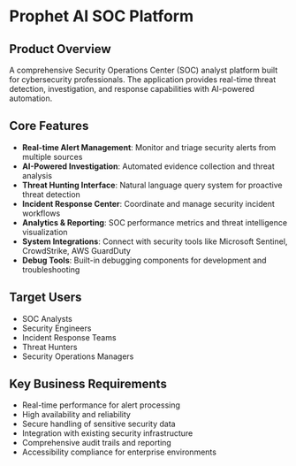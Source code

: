 # Prophet AI SOC Platform

## Product Overview

A comprehensive Security Operations Center (SOC) analyst platform built for cybersecurity professionals. The application provides real-time threat detection, investigation, and response capabilities with AI-powered automation.

## Core Features

- **Real-time Alert Management**: Monitor and triage security alerts from multiple sources
- **AI-Powered Investigation**: Automated evidence collection and threat analysis
- **Threat Hunting Interface**: Natural language query system for proactive threat detection
- **Incident Response Center**: Coordinate and manage security incident workflows
- **Analytics & Reporting**: SOC performance metrics and threat intelligence visualization
- **System Integrations**: Connect with security tools like Microsoft Sentinel, CrowdStrike, AWS GuardDuty
- **Debug Tools**: Built-in debugging components for development and troubleshooting

## Target Users

- SOC Analysts
- Security Engineers
- Incident Response Teams
- Threat Hunters
- Security Operations Managers

## Key Business Requirements

- Real-time performance for alert processing
- High availability and reliability
- Secure handling of sensitive security data
- Integration with existing security infrastructure
- Comprehensive audit trails and reporting
- Accessibility compliance for enterprise environments